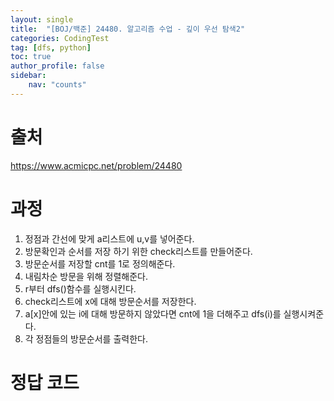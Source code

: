 ```yaml
---
layout: single
title:  "[BOJ/백준] 24480. 알고리즘 수업 - 깊이 우선 탐색2"
categories: CodingTest
tag: [dfs, python]
toc: true
author_profile: false
sidebar:
    nav: "counts"
---
```


# 출처
<https://www.acmicpc.net/problem/24480>



  
  
# 과정

1. 정점과 간선에 맞게 a리스트에 u,v를 넣어준다.
2. 방문확인과 순서를 저장 하기 위한 check리스트를 만들어준다.
3. 방문순서를 저장할 cnt를 1로 정의해준다.
4. 내림차순 방문을 위해 정렬해준다.
5. r부터 dfs()함수를 실행시킨다.
6. check리스트에 x에 대해 방문순서를 저장한다.
7. a[x]안에 있는 i에 대해 방문하지 않았다면 cnt에 1을 더해주고 dfs(i)를 실행시켜준다.
8. 각 정점들의 방문순서를 출력한다.



# 정답 코드

<script src="https://gist.github.com/kghees/99fb496d6beae492752fb0117678fbdc.js"></script>
  
    




